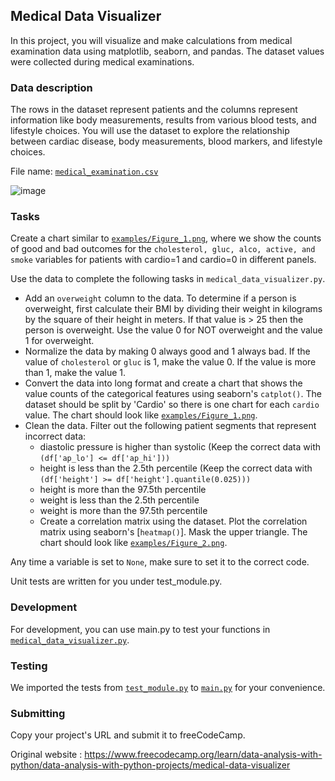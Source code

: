 ## Medical Data Visualizer

In this project, you will visualize and make calculations from medical examination data using matplotlib, seaborn, and pandas. The dataset values were collected during medical examinations.

### Data description
The rows in the dataset represent patients and the columns represent information like body measurements, results from various blood tests, and lifestyle choices. You will use the dataset to explore the relationship between cardiac disease, body measurements, blood markers, and lifestyle choices.

File name: [`medical_examination.csv`](https://github.com/GBlanch/fCC-Data-Analysis-with-Python-Certification/blob/main/2.med_data_visual/medical_examination.csv)

![image](https://github.com/GBlanch/fCC-Data-Analysis-with-Python-Certification/assets/136500426/9d647c45-8777-44c5-8f96-be59152e23a0)

### Tasks
Create a chart similar to [`examples/Figure_1.png`](https://github.com/GBlanch/fCC-Data-Analysis-with-Python-Certification/blob/main/2.med_data_visual/examples/Figure_1.png), where we show the counts of good and bad outcomes for the `cholesterol, gluc, alco, active, and smoke` variables for patients with cardio=1 and cardio=0 in different panels.

Use the data to complete the following tasks in `medical_data_visualizer.py`.

+ Add an `overweight` column to the data. To determine if a person is overweight, first calculate their BMI by dividing their weight in kilograms by the square of their height in meters. If that value is > 25 then the person is overweight. Use the value 0 for NOT overweight and the value 1 for overweight.
+ Normalize the data by making 0 always good and 1 always bad. If the value of `cholesterol` or `gluc` is 1, make the value 0. If the value is more than 1, make the value 1.
+ Convert the data into long format and create a chart that shows the value counts of the categorical features using seaborn's `catplot()`. The dataset should be split by 'Cardio' so there is one chart for each `cardio` value. The chart should look like [`examples/Figure_1.png`](https://github.com/GBlanch/fCC-Data-Analysis-with-Python-Certification/blob/main/2.med_data_visual/examples/Figure_1.png).
+ Clean the data. Filter out the following patient segments that represent incorrect data:
  + diastolic pressure is higher than systolic (Keep the correct data with `(df['ap_lo'] <= df['ap_hi']))`
  * height is less than the 2.5th percentile (Keep the correct data with `(df['height'] >= df['height'].quantile(0.025)))`
  + height is more than the 97.5th percentile
  + weight is less than the 2.5th percentile
  + weight is more than the 97.5th percentile
  + Create a correlation matrix using the dataset. Plot the correlation matrix using seaborn's [`heatmap()`]. Mask the upper triangle. The chart should look like [`examples/Figure_2.png`](https://github.com/GBlanch/fCC-Data-Analysis-with-Python-Certification/blob/main/2.med_data_visual/examples/Figure_2.png).

Any time a variable is set to `None`, make sure to set it to the correct code.

Unit tests are written for you under test_module.py.

### Development
For development, you can use main.py to test your functions in [`medical_data_visualizer.py`](https://github.com/GBlanch/fCC-Data-Analysis-with-Python-Certification/blob/main/2.med_data_visual/py%20files/medical_data_visualizer.py). 

### Testing
We imported the tests from [`test_module.py`](https://github.com/GBlanch/fCC-Data-Analysis-with-Python-Certification/blob/main/2.med_data_visual/py%20files/test_module.py) to [`main.py`](https://github.com/GBlanch/fCC-Data-Analysis-with-Python-Certification/blob/main/2.med_data_visual/py%20files/main.py) for your convenience.

### Submitting
Copy your project's URL and submit it to freeCodeCamp.

Original website : https://www.freecodecamp.org/learn/data-analysis-with-python/data-analysis-with-python-projects/medical-data-visualizer
